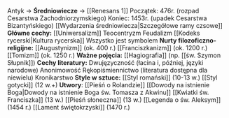 Antyk -> **Średniowiecze** -> [[Renesans 1]]
Początek: 476r. (rozpad Cesarstwa Zachodniorzymskiego)
Koniec: 1453r. (upadek Cesarstwa Bizantyńskiego)
[[Wydarzenia średniowiecza|Szczegółowe ramy czsowe]]
**Główne cechy:**
[[Uniwersalizm]]
Teocentryzm
Feudalizm
[[Kodeks rycerski|Kultura rycerska]]
Wszystko jest symbolem
**Nurty filozoficzno-religijne:**
[[Augustynizm]] (ok. 400 r.)
[[Franciszkanizm]] (ok. 1200 r.)
[[Tomizm]] (ok. 1250 r.)
**Ważne pojęcia:**
[[Hagiografia]] (np. [[św. Szymon Słupnik]])
**Cechy literatury:**
Dwujęzyczność (łacina i, później, języki narodowe)
Anonimowość
Rękopiśmiennictwo (literatura dostępna dla niewielu)
Kronikarstwo
**Style w sztuce:**
[[Styl romański]] (10-13 w.)
[[Styl gotycki]] (12 w.+)
**Utwory**:
[[Pieśń o Rolandzie]]
[[Dowody na istnienie Boga|Dowody na istnienie Boga św. Tomasza z Akwinu]]
[[Kwiatki św. Franciszka]] (13 w.)
[[Pieśń słoneczna]] (13 w.)
[[Legenda o św. Aleksym]] (1454 r.)
[[Lament świętokrzyski]] (1470 r.)